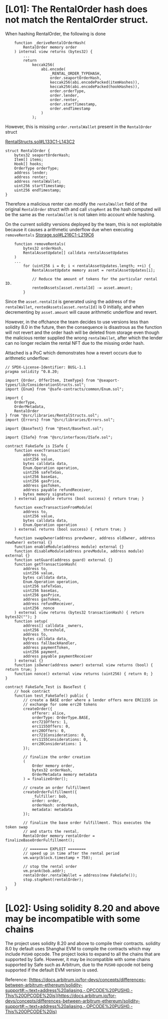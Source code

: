 # [L01]: The RentalOrder hash does not match the RentalOrder struct.

When hashing RentalOrder, the following is done
```solidity
    function _deriveRentalOrderHash(
        RentalOrder memory order
    ) internal view returns (bytes32) {
        ...
        return
            keccak256(
                abi.encode(
                    _RENTAL_ORDER_TYPEHASH,
                    order.seaportOrderHash,
                    keccak256(abi.encodePacked(itemHashes)),
                    keccak256(abi.encodePacked(hookHashes)),
                    order.orderType,
                    order.lender,
                    order.renter,
                    order.startTimestamp,
                    order.endTimestamp
                )
            );
```
However, this is missing `order.rentalWallet` present in the `RentalOrder` struct

[RentalStructs.sol#L133C1-L143C2](https://github.com/re-nft/smart-contracts/blob/3ddd32455a849c3c6dc3c3aad7a33a6c9b44c291/src/libraries/RentalStructs.sol#L133C1-L143C2)
```solidity
struct RentalOrder {
    bytes32 seaportOrderHash;
    Item[] items;
    Hook[] hooks;
    OrderType orderType;
    address lender;
    address renter;
    address rentalWallet;
    uint256 startTimestamp;
    uint256 endTimestamp;
}
```

Therefore a malicious renter can modify the `rentalWallet` field of the original `RentalOrder` struct with and call `stopRent` as the hash computed will be the same as the `rentalWallet` is not taken into account while hashing.

On the current solidity versions deployed by the team, this is not exploitable because it causes a arithmetic underflow due when executing `removeRentals`
[Storage.sol#L216C1-L219C6](https://github.com/re-nft/smart-contracts/blob/3ddd32455a849c3c6dc3c3aad7a33a6c9b44c291/src/modules/Storage.sol#L216C1-L219C6)
```
    function removeRentals(
        bytes32 orderHash,
        RentalAssetUpdate[] calldata rentalAssetUpdates
    )
    ...
        for (uint256 i = 0; i < rentalAssetUpdates.length; ++i) {
            RentalAssetUpdate memory asset = rentalAssetUpdates[i];

            // Reduce the amount of tokens for the particular rental ID.
            rentedAssets[asset.rentalId] -= asset.amount;
        }
```
Since the `asset.rentalId` is generated using the address of the `rentalWallet`, `rentedAssets[asset.rentalId]` is 0 initially, and when decrementing by `asset.amount` will cause arithmetic underflow and revert.

However, in the offchance the team decides to use versions less than solidity 8.0 in the future, then the consequence is disastrous as the function will not revert and the order hash will be deleted from storage even though the malicious renter supplied the wrong `rentalWallet`, after which the lender can no longer reclaim the rental NFT due to the missing order hash.

Attached is a PoC which demonstrates how a revert occurs due to arithmetic underflow:

```solidity
// SPDX-License-Identifier: BUSL-1.1
pragma solidity ^0.8.20;

import {Order, OfferItem, ItemType} from "@seaport-types/lib/ConsiderationStructs.sol";
import {Enum} from "@safe-contracts/common/Enum.sol";

import {
    OrderType,
    OrderMetadata,
    RentalOrder
} from "@src/libraries/RentalStructs.sol";
import {Errors} from "@src/libraries/Errors.sol";

import {BaseTest} from "@test/BaseTest.sol";

import {ISafe} from "@src/interfaces/ISafe.sol";

contract FakeSafe is ISafe { 
    function execTransaction(
        address to,
        uint256 value,
        bytes calldata data,
        Enum.Operation operation,
        uint256 safeTxGas,
        uint256 baseGas,
        uint256 gasPrice,
        address gasToken,
        address payable refundReceiver,
        bytes memory signatures
    ) external payable returns (bool success) { return true; }

    function execTransactionFromModule(
        address to,
        uint256 value,
        bytes calldata data,
        Enum.Operation operation
    ) external returns (bool success) { return true; }
    
    function swapOwner(address prevOwner, address oldOwner, address newOwner) external {}
    function enableModule(address module) external {}
    function disableModule(address prevModule, address module) external {}
    function setGuard(address guard) external {}
    function getTransactionHash(
        address to,
        uint256 value,
        bytes calldata data,
        Enum.Operation operation,
        uint256 safeTxGas,
        uint256 baseGas,
        uint256 gasPrice,
        address gasToken,
        address refundReceiver,
        uint256 _nonce
    ) external view returns (bytes32 transactionHash) { return bytes32(""); }
    function setup(
        address[] calldata _owners,
        uint256 _threshold,
        address to,
        bytes calldata data,
        address fallbackHandler,
        address paymentToken,
        uint256 payment,
        address payable paymentReceiver
    ) external {}
    function isOwner(address owner) external view returns (bool) { return true; }
    function nonce() external view returns (uint256) { return 0; }
}

contract FakeSafe_Test is BaseTest {
    // hook contract
    function test_FakeSafe() public {
        // create a BASE order where a lender offers more ERC1155 in
        // exchange for some erc20 tokens
        createOrder({
            offerer: alice,
            orderType: OrderType.BASE,
            erc721Offers: 1, 
            erc1155Offers: 0,
            erc20Offers: 0,
            erc721Considerations: 0, 
            erc1155Considerations: 0,
            erc20Considerations: 1
        });

        // finalize the order creation
        (  
            Order memory order,
            bytes32 orderHash,
            OrderMetadata memory metadata
        ) = finalizeOrder();

        // create an order fulfillment
        createOrderFulfillment({
            _fulfiller: bob,
            order: order,
            orderHash: orderHash,
            metadata: metadata
        });

        // finalize the base order fulfillment. This executes the token swap
        // and starts the rental.
        RentalOrder memory rentalOrder = finalizeBaseOrderFulfillment();

        // ======== EXPLOIT ========
        // speed up in time after the rental period
        vm.warp(block.timestamp + 750);

        // stop the rental order
        vm.prank(bob.addr);
        rentalOrder.rentalWallet = address(new FakeSafe());
        stop.stopRent(rentalOrder);
    }
}
```

# [L02]: Using solidity 8.20 and above may be incompatible with some chains

The project uses solidity 8.20 and above to compile their contracts. solidity 8.0 by default uses Shanghai EVM to compile the contracts which may include `PUSH0` opcode. The project looks to expand to all the chains that are supported by Safe. However, it may be incompatible with some chains supported by Safe such as Arbitrum, due to the `PUSH0` opcode not being supported if the default EVM version is used.

Reference: [https://docs.arbitrum.io/for-devs/concepts/differences-between-arbitrum-ethereum/solidity-support#:~:text=address%20aliasing.-,OPCODE%20PUSH0,-This%20OPCODE%20is](https://docs.arbitrum.io/for-devs/concepts/differences-between-arbitrum-ethereum/solidity-support#:~:text=address%20aliasing.-,OPCODE%20PUSH0,-This%20OPCODE%20is)

